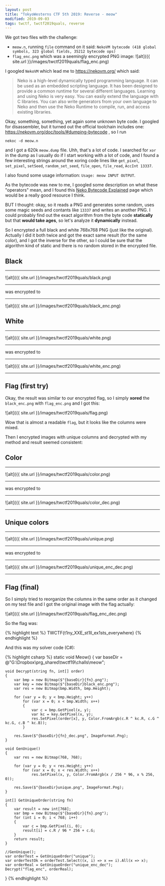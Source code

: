 ```yaml
---
layout: post
title: "TokyoWesterns CTF 5th 2019: Reverse - meow"
modified: 2019-09-03
tags: twctf, twctf2019quals, reverse
---
```


We got two files with the challenge:
* `meow.n`, running `file` command on it said: `NekoVM bytecode (418 global symbols, 323 global fields, 35212 bytecode ops)`
* `flag_enc.png` which was a seemingly encrypted PNG image:
![alt]({{ site.url }}/images/twctf2019quals/flag_enc.png)

I googled `NekoVM` which lead me to https://nekovm.org/ which said:

> Neko is a high-level dynamically typed programming language. It can be used as an embedded scripting language. It has been designed to provide a common runtime for several different languages. Learning and using Neko is very easy. You can easily extend the language with C libraries. You can also write generators from your own language to Neko and then use the Neko Runtime to compile, run, and access existing libraries.

Okay, something, something, yet again some unknown byte code. I googled for disassembler, but it turned out the official toolchain includes one: https://nekovm.org/doc/tools/#dumping-bytecode , so I run

```
nekoc -d meow.n
```

and I got a 620k `meow.dump` file. Uhh, that's a lot of code. I searched for `xor` in the dump as I usually do if I start working with a lot of code, and I found a few interesting strings around the xoring code lines like `get_pixel`, `set_pixel`, `setSeed`, `random_set_seed`, `file_open`, `file_read`, `AccInt 13337`.

I also found some usage information: `Usage: meow INPUT OUTPUT`.

As the bytecode was new to me, I googled some description on what these "operators" mean, and I found this [Neko Bytecode Explained](https://repl.it/@king1600/Neko-Bytecode-Explained) page which would be a really good resource I think.

BUT I thought: okay, so it reads a PNG and generates some random, uses some magic seeds and contants like `13337` and writes an another PNG. I could probably find out the exact algorithm from the byte code **statically** but that **would take ages**, so let's analyze it **dynamically** instead.

So I encrypted a full black and white 768x768 PNG (just like the original). Actually I did it both twice and got the exact same result (for the same color), and I got the inverse for the other, so I could be sure that the algorithm kind of static and there is no random stored in the encrypted file.

## Black

***
![alt]({{ site.url }}/images/twctf2019quals/black.png)
***
was encrypted to
***
![alt]({{ site.url }}/images/twctf2019quals/black_enc.png)

## White

***
![alt]({{ site.url }}/images/twctf2019quals/white.png)
***
was encrypted to
***
![alt]({{ site.url }}/images/twctf2019quals/white_enc.png)
***

## Flag (first try)

Okay, the result was similar to our encrypted flag, so I simply **xored** the `black_enc.png` with `flag_enc.png` and I got this:

![alt]({{ site.url }}/images/twctf2019quals/flag.png)

Wow that is almost a readable `flag`, but it looks like the columns were mixed.

Then I encrypted images with unique columns and decrypted with my method and result seemed consistent:

## Color

***
![alt]({{ site.url }}/images/twctf2019quals/color.png)
***
was encrypted to
***
![alt]({{ site.url }}/images/twctf2019quals/color_dec.png)
***

## Unique colors

***
![alt]({{ site.url }}/images/twctf2019quals/unique.png)
***
was encrypted to
***
![alt]({{ site.url }}/images/twctf2019quals/unique_enc_dec.png)
***

## Flag (final)

So I simply tried to reorganize the columns in the same order as it changed on my test file and I got the original image with the flag actually:

![alt]({{ site.url }}/images/twctf2019quals/flag_enc_dec.png)

So the flag was:

{% highlight text %}
TWCTF{t1ny_XXE_st1ll_ex1sts_everywhere}
{% endhighlight %}

And this was my solver code (C#):

{% highlight csharp %} 
static void Meow()
{
    var baseDir = @"G:\Dropbox\prg_shared\twctf19\challs\meow\";

    void Decrypt(string fn, int[] order)
    {
        var bmp = new Bitmap($"{baseDir}{fn}.png");
        var key = new Bitmap($"{baseDir}black_enc.png");
        var res = new Bitmap(bmp.Width, bmp.Height);

        for (var y = 0; y < bmp.Height; y++)
            for (var x = 0; x < bmp.Width; x++)
            {
                var c = bmp.GetPixel(x, y);
                var kc = key.GetPixel(x, y);
                res.SetPixel(order[x], y, Color.FromArgb(c.R ^ kc.R, c.G ^ kc.G, c.B ^ kc.B));
            }

        res.Save($"{baseDir}{fn}_dec.png", ImageFormat.Png);
    }

    void GenUnique()
    {
        var res = new Bitmap(768, 768);

        for (var y = 0; y < res.Height; y++)
            for (var x = 0; x < res.Width; x++)
                res.SetPixel(x, y, Color.FromArgb(x / 256 * 96, x % 256, 0));

        res.Save($"{baseDir}unique.png", ImageFormat.Png);
    }

    int[] GetUniqueOrder(string fn)
    {
        var result = new int[768];
        var bmp = new Bitmap($"{baseDir}{fn}.png");
        for (int i = 0; i < 768; i++)
        {
            var c = bmp.GetPixel(i, 0);
            result[i] = c.R / 96 * 256 + c.G;
        }
        return result;
    }

    //GenUnique();            
    var orderTest = GetUniqueOrder("unique");
    var orderTestOk = orderTest.Select((x, i) => x == i).All(x => x);
    var orderReal = GetUniqueOrder("unique_enc_dec");
    Decrypt("flag_enc", orderReal);
}
{% endhighlight %}